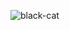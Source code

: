 <!--
**sanket-25/sanket-25** is a ✨ _special_ ✨ repository because its `README.md` (this file) appears on your GitHub profile.

Here are some ideas to get you started:

- 🔭 I’m currently working on ...
- 🌱 I’m currently learning ...
- 👯 I’m looking to collaborate on ...
- 🤔 I’m looking for help with ...
- 💬 Ask me about ...
- 📫 How to reach me: ...
- 😄 Pronouns: ...
- ⚡ Fun fact: ...
-->
![black-cat](https://github.com/sanket-25/sanket-25/assets/49972214/ffabf77a-233b-49c2-bf70-e9a4ff61a19d)


